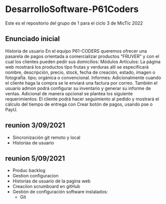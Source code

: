 # DesarrolloSoftware-P61Coders
Este es el repositorio del grupo de 1 para el ciclo 3 de MicTic 2022
## Enunciado inicial
Historia de usuario
En el equipo P61-CODERS queremos ofrecer una pasarela de pagos orientada a comercializar productos “FRUVER” y con el cual los clientes pueden pedir sus domicilios: 
Módulos
Artículos:
La página web mostrará los productos tipo frutas y verduras allí se especificará nombre, descripción, precio, stock, fecha de creación, estado, imagen o fotografía. tipo; orgánica o convencional.
Informes:
Adicionalmente cuando el cliente haga la compra se le enviará una factura por correo. También el usuario admon podrá configurar su inventario y generar su informe de ventas.
Adicional de manera opcional se plantea los siguiente requerimientos:
El cliente podrá hacer seguimiento al pedido y mostrará el cálculo del tiempo de entrega con <base en el tiempo indicado por Waze>
Crear botón de pagos, usando pse o PayU.

## reunion 3/09/2021
- Sincronización git remoto y local
- Historias de usuario

## reunion 5/09/2021
- Produc backlog
- Gestion configuracion 
- Historias de usuario de la pagina web
- Creaciion scrumboard en gitHub
- Gestión de configuración
    software instalados:
    - Git
